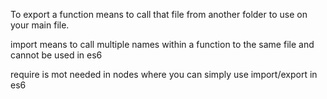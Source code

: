 To export a function means to call that file from another folder to use on your main file.

import means to call multiple names within a function to the same file and cannot be used in es6

require is mot needed in nodes where you can simply use import/export in es6
